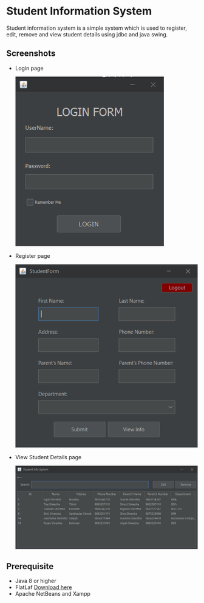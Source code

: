 # Student Information System
Student information system is a simple system which is used to register, edit, remove and view student details using jdbc and java swing. 

## Screenshots

- Login page

    ![image](img/login.png)

- Register page

    ![image](img/register.png)

- View Student Details page

    ![image](img/view.png)

## Prerequisite

- Java 8 or higher
- FlatLaf [Download here](https://www.formdev.com/flatlaf/)
- Apache NetBeans and Xampp



